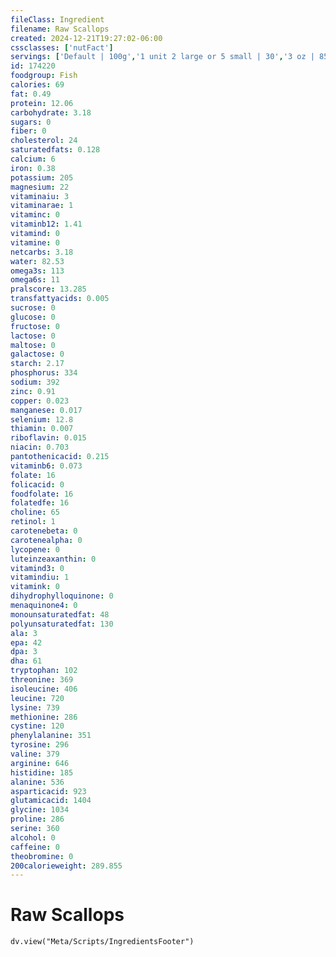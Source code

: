 ```yaml
---
fileClass: Ingredient
filename: Raw Scallops
created: 2024-12-21T19:27:02-06:00
cssclasses: ['nutFact']
servings: ['Default | 100g','1 unit 2 large or 5 small | 30','3 oz | 85']
id: 174220
foodgroup: Fish
calories: 69
fat: 0.49
protein: 12.06
carbohydrate: 3.18
sugars: 0
fiber: 0
cholesterol: 24
saturatedfats: 0.128
calcium: 6
iron: 0.38
potassium: 205
magnesium: 22
vitaminaiu: 3
vitaminarae: 1
vitaminc: 0
vitaminb12: 1.41
vitamind: 0
vitamine: 0
netcarbs: 3.18
water: 82.53
omega3s: 113
omega6s: 11
pralscore: 13.285
transfattyacids: 0.005
sucrose: 0
glucose: 0
fructose: 0
lactose: 0
maltose: 0
galactose: 0
starch: 2.17
phosphorus: 334
sodium: 392
zinc: 0.91
copper: 0.023
manganese: 0.017
selenium: 12.8
thiamin: 0.007
riboflavin: 0.015
niacin: 0.703
pantothenicacid: 0.215
vitaminb6: 0.073
folate: 16
folicacid: 0
foodfolate: 16
folatedfe: 16
choline: 65
retinol: 1
carotenebeta: 0
carotenealpha: 0
lycopene: 0
luteinzeaxanthin: 0
vitamind3: 0
vitamindiu: 1
vitamink: 0
dihydrophylloquinone: 0
menaquinone4: 0
monounsaturatedfat: 48
polyunsaturatedfat: 130
ala: 3
epa: 42
dpa: 3
dha: 61
tryptophan: 102
threonine: 369
isoleucine: 406
leucine: 720
lysine: 739
methionine: 286
cystine: 120
phenylalanine: 351
tyrosine: 296
valine: 379
arginine: 646
histidine: 185
alanine: 536
asparticacid: 923
glutamicacid: 1404
glycine: 1034
proline: 286
serine: 360
alcohol: 0
caffeine: 0
theobromine: 0
200calorieweight: 289.855
---
```


# Raw Scallops

```dataviewjs
dv.view("Meta/Scripts/IngredientsFooter")
```